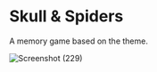 # Skull & Spiders
A memory game based on the theme.

![Screenshot (229)](https://github.com/replyre/memory_game/assets/121796450/3869c4fb-c4f1-4793-aac9-ca63c2236262)
